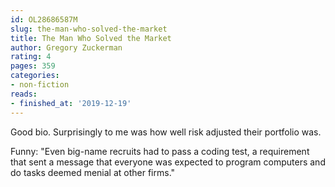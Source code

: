 ```yaml
---
id: OL28686587M
slug: the-man-who-solved-the-market
title: The Man Who Solved the Market
author: Gregory Zuckerman
rating: 4
pages: 359
categories:
- non-fiction
reads:
- finished_at: '2019-12-19'
---
```

Good bio. Surprisingly to me was how well risk adjusted their portfolio was.

Funny: "Even big-name recruits had to pass a coding test, a requirement that sent a message that everyone was expected to program computers and do tasks deemed menial at other firms."
